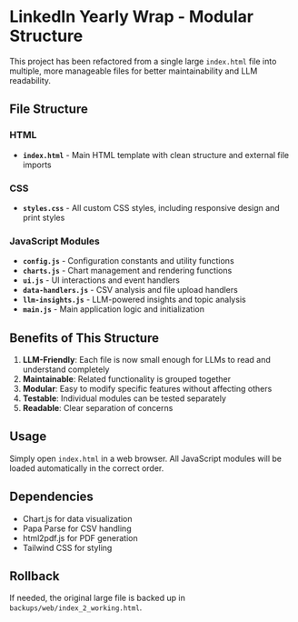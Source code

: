 # LinkedIn Yearly Wrap - Modular Structure

This project has been refactored from a single large `index.html` file into multiple, more manageable files for better maintainability and LLM readability.

## File Structure

### HTML
- **`index.html`** - Main HTML template with clean structure and external file imports

### CSS
- **`styles.css`** - All custom CSS styles, including responsive design and print styles

### JavaScript Modules
- **`config.js`** - Configuration constants and utility functions
- **`charts.js`** - Chart management and rendering functions
- **`ui.js`** - UI interactions and event handlers
- **`data-handlers.js`** - CSV analysis and file upload handlers
- **`llm-insights.js`** - LLM-powered insights and topic analysis
- **`main.js`** - Main application logic and initialization

## Benefits of This Structure

1. **LLM-Friendly**: Each file is now small enough for LLMs to read and understand completely
2. **Maintainable**: Related functionality is grouped together
3. **Modular**: Easy to modify specific features without affecting others
4. **Testable**: Individual modules can be tested separately
5. **Readable**: Clear separation of concerns

## Usage

Simply open `index.html` in a web browser. All JavaScript modules will be loaded automatically in the correct order.

## Dependencies

- Chart.js for data visualization
- Papa Parse for CSV handling
- html2pdf.js for PDF generation
- Tailwind CSS for styling

## Rollback

If needed, the original large file is backed up in `backups/web/index_2_working.html`.
